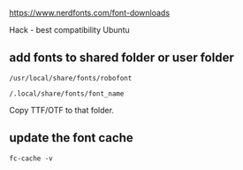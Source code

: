 https://www.nerdfonts.com/font-downloads

Hack - best compatibility
Ubuntu


## add fonts to shared folder or user folder
```
/usr/local/share/fonts/robofont

/.local/share/fonts/font_name
```
Copy TTF/OTF to that folder.

## update the font cache
```
fc-cache -v
```


